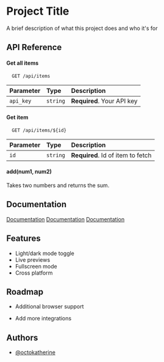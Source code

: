 
# Project Title

A brief description of what this project does and who it's for


## API Reference

#### Get all items

```http
  GET /api/items
```

| Parameter | Type     | Description                |
| :-------- | :------- | :------------------------- |
| `api_key` | `string` | **Required**. Your API key |

#### Get item

```http
  GET /api/items/${id}
```

| Parameter | Type     | Description                       |
| :-------- | :------- | :-------------------------------- |
| `id`      | `string` | **Required**. Id of item to fetch |

#### add(num1, num2)

Takes two numbers and returns the sum.


## Documentation

[Documentation](https://app.swaggerhub.com/apis/fdcnal/food-data_central_api/1.0.1#/FoodNutrient)
[Documentation](https://fdc.nal.usda.gov/api-guide.html)
[Documentation](https://api.data.gov/docs/developer-manual/)


## Features

- Light/dark mode toggle
- Live previews
- Fullscreen mode
- Cross platform


## Roadmap

- Additional browser support

- Add more integrations


## Authors

- [@octokatherine](https://www.github.com/octokatherine)
